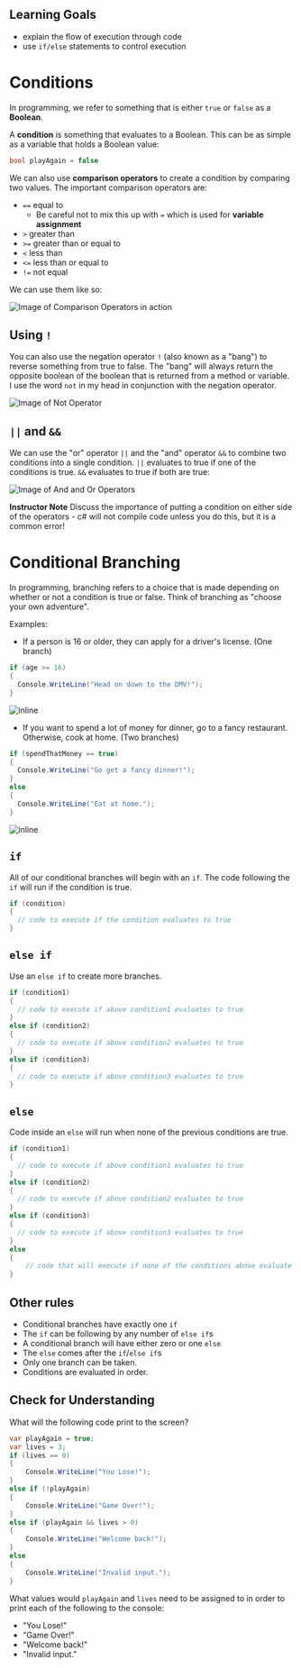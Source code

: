 ## Learning Goals

* explain the flow of execution through code  
* use `if/else` statements to control execution


# Conditions

In programming, we refer to something that is either `true` or `false` as a **Boolean**.

A **condition** is something that evaluates to a Boolean. This can be as simple as a variable that holds a Boolean value:

```c#
bool playAgain = false
```

We can also use **comparison operators** to create a condition by comparing two values. The important comparison operators are:

* `==` equal to
  * Be careful not to mix this up with `=` which is used for **variable assignment**
* `>` greater than
* `>=` greater than or equal to
* `<` less than
* `<=` less than or equal to
* `!=` not equal

We can use them like so:

![Image of Comparison Operators in action](/images/Mod1/ConditionalLogic/ComparisonOperators.png)

## Using `!` 

You can also use the negation operator `!` (also known as a "bang") to reverse something from true to false. The "bang" will always return the opposite boolean of the boolean that is returned from a method or variable. I use the word `not` in my head in conjunction with the negation operator.

![Image of Not Operator](/images/Mod1/ConditionalLogic/NotOperator.png)

## `||` and `&&`

We can use the "or" operator `||` and the "and" operator `&&` to combine two conditions into a single condition. `||` evaluates to true if one of the conditions is true. `&&` evaluates to true if both are true:

![Image of And and Or Operators](/images/Mod1/ConditionalLogic/AndOrOperators.png)

<!-- I think the note below would also be a good time to do an example w/ code that shows this common error and hopefully produces an error message? or at least we can have students get in the habit of looking at code AND predicting what might happen when it executes -->
**Instructor Note** Discuss the importance of putting a condition on either side of the operators - c# will not compile code unless you do this, but it is a common error!

# Conditional Branching

In programming, branching refers to a choice that is made depending on whether or not a condition is true or false. Think of branching as "choose your own adventure".

Examples:

- If a person is 16 or older, they can apply for a driver's license. (One branch)

```c#
if (age >= 16)
{
  Console.WriteLine("Head on down to the DMV!");
}
```

<!-- Could we also include a version of this diagram that has the specific situation written out? -->
![inline](/images/Mod1/ConditionalLogic/if_condition.jpg)


- If you want to spend a lot of money for dinner, go to a fancy restaurant. Otherwise, cook at home. (Two branches)

```c#
if (spendThatMoney == true)
{
  Console.WriteLine("Go get a fancy dinner!");
}
else
{
  Console.WriteLine("Eat at home.");
}
```
<!-- Could we also include a version of this diagram that has the specific situation written out? -->
![inline](/images/Mod1/ConditionalLogic/if_else_condition.jpg)


<!-- For the below examples, I think it could be useful to also include an example that is filled in - more like psuedocode, but somethign that can highlight the different options and how only one option can be "chosen"  -->
## `if`

All of our conditional branches will begin with an `if`. The code following the `if` will run if the condition is true.

```c#
if (condition)
{
  // code to execute if the condition evaluates to true
}
```

## `else if`

Use an `else if` to create more branches.
<!-- Do you think the below should be more explicit - specifically for the condition 2, should the comment incorproate that if condition 1 in NOT true AND condition 2 is true? I feel like we may want to be super clear that only one condition will ever trigger, not multiple. We could also include some exercises that focus on how ordering the conditions is really important and can lead to unexpected outputs if you switch them around -->
```c#
if (condition1)
{
  // code to execute if above condition1 evaluates to true
}
else if (condition2)
{
  // code to execute if above condition2 evaluates to true
}
else if (condition3)
{
  // code to execute if above condition3 evaluates to true
}
```

## `else`

Code inside an `else` will run when none of the previous conditions are true.

```c#
if (condition1)
{
  // code to execute if above condition1 evaluates to true
}
else if (condition2)
{
  // code to execute if above condition2 evaluates to true
}
else if (condition3)
{
  // code to execute if above condition3 evaluates to true
}
else
{
    // code that will execute if none of the conditions above evaluate to true
}
```

## Other rules

* Conditional branches have exactly one `if`
* The `if` can be following by any number of `else if`s
* A conditional branch will have either zero or one `else`
* The `else` comes after the `if`/`else if`s
* Only one branch can be taken.
* Conditions are evaluated in order.

## Check for Understanding

What will the following code print to the screen?

```c#
var playAgain = true;
var lives = 3;
if (lives == 0)
{
    Console.WriteLine("You Lose!");
}
else if (!playAgain)
{
    Console.WriteLine("Game Over!");
}
else if (playAgain && lives > 0)
{
    Console.WriteLine("Welcome back!");
}
else
{
    Console.WriteLine("Invalid input.");
}
```

What values would `playAgain` and `lives` need to be assigned to in order to print each of the following to the console:
  * "You Lose!"
  * "Game Over!"
  * "Welcome back!"
  * "Invalid input."